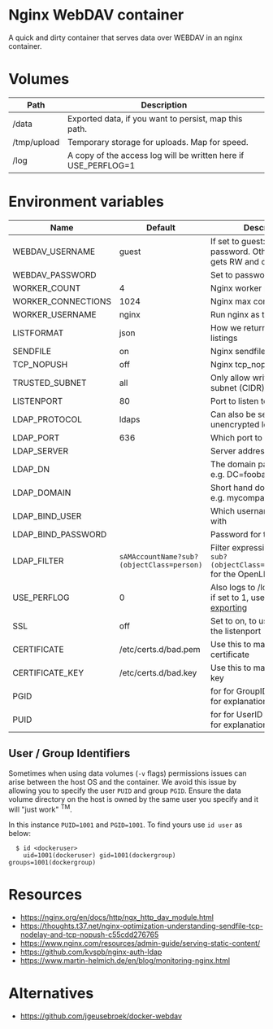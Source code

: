 # Nginx WebDAV container

A quick and dirty container that serves data over WEBDAV in an nginx container.

# Volumes

|Path|Description|
|----|-----------|
|/data|Exported data, if you want to persist, map this path.|
|/tmp/upload|Temporary storage for uploads. Map for speed.|
|/log|A copy of the access log will be written here if USE_PERFLOG=1|

# Environment variables

|Name|Default|Description|
|----|-------|-----------|
|WEBDAV_USERNAME|guest|If set to guest: world RW w/o password. Otherwise, user gets RW and others get R|
|WEBDAV_PASSWORD||Set to password of the user|
|WORKER_COUNT|4|Nginx worker processes|
|WORKER_CONNECTIONS|1024|Nginx max connections|
|WORKER_USERNAME|nginx|Run nginx as this user|
|LISTFORMAT|json|How we return directory listings|
|SENDFILE|on|Nginx sendfile enabled?|
|TCP_NOPUSH|off|Nginx tcp_nopush?|
|TRUSTED_SUBNET|all|Only allow write from this subnet (CIDR)|
|LISTENPORT|80|Port to listen to|
|LDAP_PROTOCOL|ldaps|Can also be set to unencrypted ldap|
|LDAP_PORT|636|Which port to connect to|
|LDAP_SERVER||Server address|
|LDAP_DN||The domain path to search, e.g. DC=foobar,DC=com|
|LDAP_DOMAIN||Short hand domain name, e.g. mycompany|
|LDAP_BIND_USER||Which username we will bind with|
|LDAP_BIND_PASSWORD||Password for the bind user|
|LDAP_FILTER|`sAMAccountName?sub?(objectClass=person)`|Filter expression (use `uid?sub?(objectClass=inetOrgPerson)` for the OpenLDAP server)|
|USE_PERFLOG|0|Also logs to /log/access.log if set to 1, useful for [exporting](https://www.martin-helmich.de/en/blog/monitoring-nginx.html)|
|SSL|off|Set to on, to use SSL over the listenport|
|CERTIFICATE|/etc/certs.d/bad.pem|Use this to map in a proper certificate|
|CERTIFICATE_KEY|/etc/certs.d/bad.key|Use this to map in a proper key|
|PGID||for for GroupID - see below for explanation|
|PUID||for for UserID - see below for explanation|


## User / Group Identifiers

Sometimes when using data volumes (`-v` flags) permissions issues can arise between the host OS and the container. We avoid this issue by allowing you to specify the user `PUID` and group `PGID`. Ensure the data volume directory on the host is owned by the same user you specify and it will "just work" <sup>TM</sup>.

In this instance `PUID=1001` and `PGID=1001`. To find yours use `id user` as below:

```
  $ id <dockeruser>
    uid=1001(dockeruser) gid=1001(dockergroup) groups=1001(dockergroup)
```


# Resources

* https://nginx.org/en/docs/http/ngx_http_dav_module.html
* https://thoughts.t37.net/nginx-optimization-understanding-sendfile-tcp-nodelay-and-tcp-nopush-c55cdd276765
* https://www.nginx.com/resources/admin-guide/serving-static-content/
* https://github.com/kvspb/nginx-auth-ldap
* https://www.martin-helmich.de/en/blog/monitoring-nginx.html

# Alternatives

* https://github.com/jgeusebroek/docker-webdav
